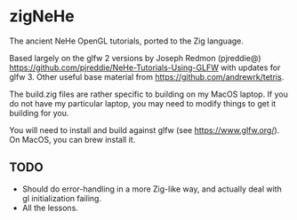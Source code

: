 # zigNeHe

The ancient NeHe OpenGL tutorials, ported to the Zig language.

Based largely on the glfw 2 versions by Joseph Redmon (pjreddie@) https://github.com/pjreddie/NeHe-Tutorials-Using-GLFW with updates for glfw 3. Other useful base material from https://github.com/andrewrk/tetris.

The build.zig files are rather specific to building on my MacOS laptop. If you do not have my particular laptop, you may need to modify things to get it building for you.

You will need to install and build against glfw (see https://www.glfw.org/). On MacOS, you can brew install it.

## TODO

* Should do error-handling in a more Zig-like way, and actually deal with gl initialization failing.
* All the lessons.
